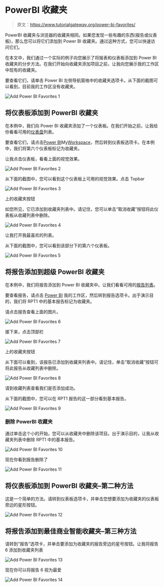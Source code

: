 # PowerBI 收藏夹

> 原文：<https://www.tutorialgateway.org/power-bi-favorites/>

PowerBI 收藏夹与浏览器的收藏夹相同。如果您发现一些有趣的东西(报告或仪表板)，那么您可以将它们添加到 Power BI 收藏夹。通过这种方式，您可以快速访问它们。

在本文中，我们通过一个实际的例子向您展示了将报表和仪表板添加到 Power BI 收藏夹的分步方法。在我们开始向收藏夹添加项目之前，让我向您展示我的工作区中现有的收藏夹。

要查看它们，请单击 Power BI 左侧导航窗格中的收藏夹选项卡。从下面的截图可以看到，目前我的工作区没有收藏夹。

![Add Power BI Favorites 1](img/da3b36b34d7ea55c87f0e03f344ecfd0.png)

## 将仪表板添加到 PowerBI 收藏夹

在本例中，我们向 Power BI 收藏夹添加了一个仪表板。在我们开始之前，让我给你看看可用的[仪表盘](https://www.tutorialgateway.org/create-a-power-bi-dashboard/)列表。

要查看它们，请点击[Power BI](https://www.tutorialgateway.org/power-bi-tutorial/)My[Workspace](https://www.tutorialgateway.org/create-power-bi-workspace/)，然后转到仪表板选项卡。在本例中，我们将第六个仪表板标记为收藏夹。

让我点击仪表板，看看上面的视觉效果。

![Add Power BI Favorites 2](img/17d73412eeadf84ea35b5ff1aed8cb85.png)

从下面的截图中，您可以看到这个仪表板上可用的视觉效果。点击 Topbar

![Add Power BI Favorites 3](img/bad86322aa212606ded9cd25bdc8f3ef.png)

上的收藏夹按钮

如您所见，它已添加到收藏夹列表中。请记住，您可以单击“取消收藏”按钮将此仪表板从收藏列表中删除。

![Add Power BI Favorites 4](img/6d9a44d1dbdaa77ab8577850c1b129b8.png)

让我打开我最喜欢的列表。

从下面的截图中，您可以看到该部分下的第六个仪表板。

![Add Power BI Favorites 5](img/fcd516bb2f2287b87c4a790225004567.png)

## 将报告添加到超级 PowerBI 收藏夹

在本例中，我们将报告添加到 Power BI 收藏夹中。让我们看看可用的[报告列表](https://www.tutorialgateway.org/create-a-report-in-power-bi-workspace/)。

要查看报告，请点击 [Power BI](https://www.tutorialgateway.org/power-bi-tutorial/) 我的工作区，然后转到报告选项卡。出于演示目的，我们将 RPT1 中的基本报告标记为收藏夹。

请点击报告查看上面的图片。

![Add Power BI Favorites 6](img/c84cfcebe598d951ce2ba47abc869b90.png)

接下来，点击顶部栏

![Add Power BI Favorites 7](img/8a99933f43ff6239eb1c2283164e89b6.png)

上的收藏夹按钮

从下面可以看到，该报告已添加到收藏夹列表中。请记住，单击“取消收藏”按钮可将此报告从收藏列表中删除。

![Add Power BI Favorites 8](img/b18c7c522ad545d35ce763e52a9eb513.png)

请到收藏列表查看我们是否添加成功。

从下面的截图中，您可以在 RPT1 报告的这一部分看到基本报告。

![Add Power BI Favorites 9](img/682924f54901751dcc00fef44d18493c.png)

### 删除 PowerBI 收藏夹

通过单击这个小的开始，您可以从收藏夹中删除该项目。出于演示目的，让我从收藏夹列表中删除 RPT1 中的基本报告。

![Add Power BI Favorites 10](img/ede8ca61a3b7620d856683aabe7f8d06.png)

现在你看到报告删除了

![Add Power BI Favorites 11](img/85b94c7fbe83f9797557e8d42b574626.png)

## 将仪表板添加到 PowerBI 收藏夹–第二种方法

这是一个简单的方法。请转到仪表板选项卡，并单击您想要添加为收藏夹的仪表板旁边的星形按钮。

![Add Power BI Favorites 12](img/fa0279218a943ab229bea7551fc8563a.png)

## 将报告添加到最佳商业智能收藏夹–第三种方法

请转到“报告”选项卡，并单击要添加为收藏夹的报告旁边的星号按钮。让我将报告 6 添加到收藏夹列表

![Add Power BI Favorites 13](img/753249be1f7eb59df76069293bb7a4e7.png)

现在你可以将报告 6 视为最爱

![Add Power BI Favorites 14](img/a727ba23864342df3ba7bcb345f72e43.png)